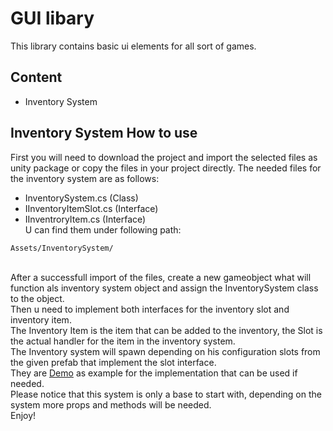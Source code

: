 # GUI libary
This library contains basic ui elements for all sort of games.
## Content
- Inventory System

## Inventory System How to use
First you will need to download the project and import the selected files as unity package or copy the files in your project directly.
The needed files for the inventory system are as follows:
- InventorySystem.cs (Class)
- IInventoryItemSlot.cs (Interface)
- IInventroryItem.cs (Interface) 
<br/>U can find them under following path:
````
Assets/InventorySystem/
````
<br/>After a successfull import of the files, create a new gameobject what will function als inventory system object and assign the InventorySystem class to the object.
<br/>Then u need to implement both interfaces for the inventory slot and inventory item.
<br/>The Inventory Item is the item that can be added to the inventory, the Slot is the actual handler for the item in the inventory system.
<br/>The Inventory system will spawn depending on his configuration slots from the given prefab that implement the slot interface.
<br/>They are [Demo](Assets/Demos/Demo%20Inventory%20System) as example for the implementation that can be used if needed.
<br/>Please notice that this system is only a base to start with, depending on the system more props and methods will be needed.
<br/>Enjoy!
